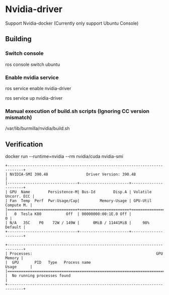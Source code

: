 # Nvidia-driver
Support Nvidia-docker (Currently only support Ubuntu Console)

## Building

### Switch console
ros console switch ubuntu

### Enable nvidia service
ros service enable nvidia-driver

ros service up nvidia-driver

### Manual execution of build.sh scripts (Ignoring CC version mismatch)
/var/lib/burmilla/nvidia/build.sh


## Verification
docker run --runtime=nvidia --rm nvidia/cuda nvidia-smi


```
+-----------------------------------------------------------------------------+
| NVIDIA-SMI 390.48                 Driver Version: 390.48                    |
|-------------------------------+----------------------+----------------------+
| GPU  Name        Persistence-M| Bus-Id        Disp.A | Volatile Uncorr. ECC |
| Fan  Temp  Perf  Pwr:Usage/Cap|         Memory-Usage | GPU-Util  Compute M. |
|===============================+======================+======================|
|   0  Tesla K80           Off  | 00000000:00:1E.0 Off |                    0 |
| N/A   35C    P0    72W / 149W |      0MiB / 11441MiB |     98%      Default |
+-------------------------------+----------------------+----------------------+

+-----------------------------------------------------------------------------+
| Processes:                                                       GPU Memory |
|  GPU       PID   Type   Process name                             Usage      |
|=============================================================================|
|  No running processes found                                                 |
+-----------------------------------------------------------------------------+
```